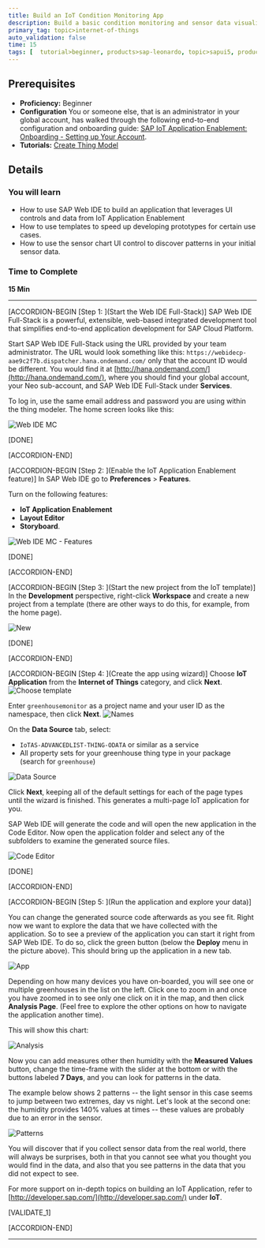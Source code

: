 ```yaml
---
title: Build an IoT Condition Monitoring App
description: Build a basic condition monitoring and sensor data visualization application with SAP Web IDE in 15 minutes.
primary_tag: topic>internet-of-things
auto_validation: false
time: 15
tags: [  tutorial>beginner, products>sap-leonardo, topic>sapui5, products>sap-web-ide, products>sap-web-ide-plug-ins, products>sap-IoT-application-enablement, products>sap-cloud-platform  ]
---
```


## Prerequisites  
 - **Proficiency:** Beginner
 - **Configuration** You or someone else, that is an administrator in your global account, has walked through the following end-to-end configuration and onboarding guide: [SAP IoT Application Enablement: Onboarding - Setting up Your Account](https://help.sap.com/viewer/9dfedbe95cbe4a9f9a5ceddbef7f88e5/latest/en-US/c5b72d23880240dcb4b0d7b9523b065a.html).
 - **Tutorials:** [Create Thing Model](https://www.sap.com/developer/tutorials/iot-express-4-create-thing-model.html)

## Details
### You will learn
- How to use SAP Web IDE to build an application that leverages UI controls and data from IoT Application Enablement
- How to use templates to speed up developing prototypes for certain use cases.
- How to use the sensor chart UI control to discover patterns in your initial sensor data.

### Time to Complete
**15 Min**

---

[ACCORDION-BEGIN [Step 1: ](Start the Web IDE Full-Stack)]
SAP Web IDE Full-Stack is a powerful, extensible, web-based integrated development tool that simplifies end-to-end application development for SAP Cloud Platform.

Start SAP Web IDE Full-Stack using the URL provided by your team administrator. The URL would look something like this: `https://webidecp-aae9c2f7b.dispatcher.hana.ondemand.com/` only that the account ID would be different. You would find it at  [http://hana.ondemand.com/](http://hana.ondemand.com/), where you should find your global account, your Neo sub-account, and SAP Web IDE Full-Stack under **Services**.

To log in, use the same email address and password you are using  within the thing modeler. The home screen looks like this:

![Web IDE MC](iotaecompappmc0010.jpg)

[DONE]

[ACCORDION-END]


[ACCORDION-BEGIN [Step 2: ](Enable the IoT Application Enablement feature)]
In SAP Web IDE go to **Preferences** > **Features**.

Turn on the following features:

  - **IoT Application Enablement**
  - **Layout Editor**
  - **Storyboard**.

![Web IDE MC - Features](iotaecompappmc0020.jpg)

[DONE]

[ACCORDION-END]


[ACCORDION-BEGIN [Step 3: ](Start the new project from the IoT template)]
In the **Development** perspective, right-click  **Workspace** and create a new project from a template (there are other ways to do this, for example, from the home page).

![New](iotaecompappmc0030.jpg)

[DONE]

[ACCORDION-END]


[ACCORDION-BEGIN [Step 4: ](Create the app using wizard)]
Choose **IoT Application** from the **Internet of Things** category, and click **Next**.
![Choose template](iotaecompappmc0040.png)

Enter `greenhousemonitor` as a project name and your user ID as the namespace, then click **Next**.
![Names](iotaecompappmc0050.png)

On the **Data Source** tab, select:

 - `IoTAS-ADVANCEDLIST-THING-ODATA` or similar as a service
 - All property sets for your greenhouse thing type in your package (search for `greenhouse`)

![Data Source](iotaecompappmc0060.png)

Click **Next**, keeping all of the default settings for each of the page types until the wizard is finished. This generates a multi-page IoT application for you.

SAP Web IDE will generate the code and will open the new application in the Code Editor. Now open the application folder and select any of the subfolders to examine the generated source files.

![Code Editor](iotaecompappmc0080.png)

[DONE]

[ACCORDION-END]


[ACCORDION-BEGIN [Step 5: ](Run the application and explore your data)]

You can change the generated source code afterwards as you see fit. Right now we want to explore the data that we have collected with the application. So to see a preview of the application you can start it right from SAP Web IDE. To do so, click the green button (below the **Deploy** menu in the picture above). This should bring up the application in a new tab.

![App](iotaecompappmc0090.png)

Depending on how many devices you have on-boarded, you will see one or multiple greenhouses in the list on the left. Click one to zoom in and once you have zoomed in to see only one click on it in the map, and then click **Analysis Page**. (Feel free to explore the other options on how to navigate the application another time).

This will show this chart:

![Analysis](iotaecompappmc0100.png)

Now you can add measures other then humidity with the **Measured Values** button, change the time-frame with the slider at the bottom or with the buttons labeled **7 Days**, and you can look for patterns in the data.

The example below shows 2 patterns -- the light sensor in this case seems to jump between two extremes, day vs night. Let's look at the second one: the humidity provides 140% values at times -- these values are probably due to an error in the sensor.

![Patterns](iotaecompappmc0110.png)

You will discover that if you collect sensor data from the real world, there will always be surprises, both in that you cannot see what you thought you would find in the data, and also that you see patterns in the data that you did not expect to see.

For more support on in-depth topics on building an IoT Application, refer to [http://developer.sap.com/](http://developer.sap.com/) under **IoT**.

[VALIDATE_1]

[ACCORDION-END]


---
